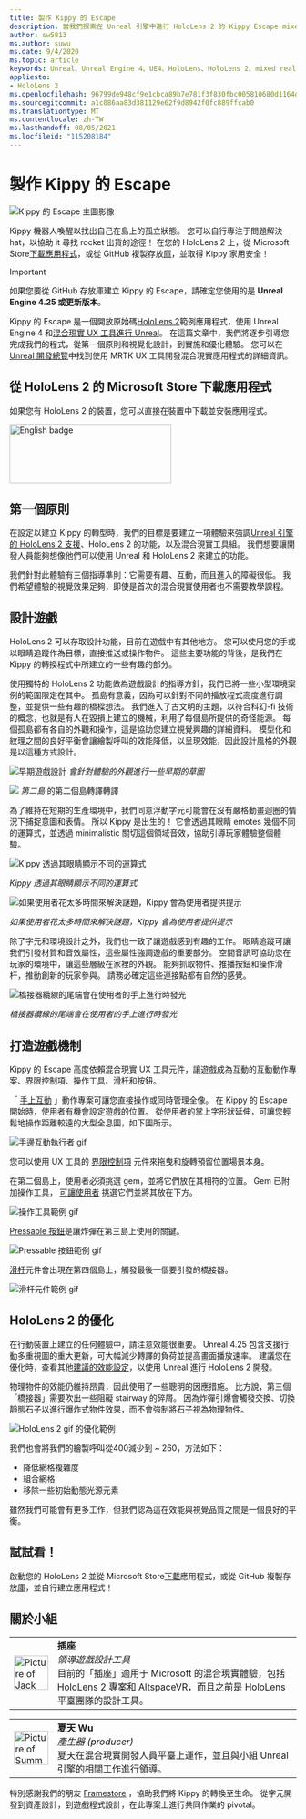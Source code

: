```yaml
---
title: 製作 Kippy 的 Escape
description: 當我們探索在 Unreal 引擎中進行 HoloLens 2 的 Kippy Escape mixed reality 應用程式時，請遵循我們的指示。
author: sw5813
ms.author: suwu
ms.date: 9/4/2020
ms.topic: article
keywords: Unreal、Unreal Engine 4、UE4、HoloLens、HoloLens 2、mixed reality、部署至裝置、電腦、檔、混合現實耳機、windows mixed reality 耳機、虛擬實境耳機
appliesto:
- HoloLens 2
ms.openlocfilehash: 96799de948cf9e1cbca89b7e781f3f830fbc005810680d1164d04acb757b1a09
ms.sourcegitcommit: a1c086aa83d381129e62f9d8942f0fc889ffcab0
ms.translationtype: MT
ms.contentlocale: zh-TW
ms.lasthandoff: 08/05/2021
ms.locfileid: "115208184"
---
```

# <a name="the-making-of-kippys-escape"></a>製作 Kippy 的 Escape
![Kippy 的 Escape 主圖影像](images/KippysEscape_1920.jpg)

Kippy 機器人喚醒以找出自己在島上的孤立狀態。 您可以自行專注于問題解決 hat，以協助 it 尋找 rocket 出貨的途徑！ 在您的 HoloLens 2 上，從 Microsoft Store[下載應用程式](https://www.microsoft.com/p/kippys-escape/9nbd7gl86vkd)，或從 GitHub 複製存放[庫](https://github.com/microsoft/MixedReality-Unreal-KippysEscape)，並取得 Kippy 家用安全！  

> [!IMPORTANT]
> 如果您要從 GitHub 存放庫建立 Kippy 的 Escape，請確定您使用的是 **Unreal Engine 4.25 或更新版本**。

Kippy 的 Escape 是一個開放原始碼[HoloLens 2](/hololens/hololens2-hardware)範例應用程式，使用 Unreal Engine 4 和[混合現實 UX 工具進行 Unreal](https://github.com/microsoft/MixedReality-UXTools-Unreal)。 在這篇文章中，我們將逐步引導您完成我們的程式，從第一個原則和視覺化設計，到實施和優化體驗。 您可以在 [Unreal 開發總覽](unreal-development-overview.md)中找到使用 MRTK UX 工具開發混合現實應用程式的詳細資訊。

## <a name="download-app-from-microsoft-store-in-hololens-2"></a>從 HoloLens 2 的 Microsoft Store 下載應用程式
如果您有 HoloLens 2 的裝置，您可以直接在裝置中下載並安裝應用程式。

<a href='//www.microsoft.com/store/apps/9nbd7gl86vkd?cid=storebadge&ocid=badge'><img src='https://developer.microsoft.com/store/badges/images/English_get-it-from-MS.png' alt='English badge' width="284px" height="104px" style='width: 284px; height: 104px;'/></a>


## <a name="first-principles"></a>第一個原則 

在設定以建立 Kippy 的轉型時，我們的目標是要建立一項體驗來強調[Unreal 引擎的 HoloLens 2 支援](https://docs.unrealengine.com/Platforms/AR/HoloLens2/index.html)、HoloLens 2 的功能，以及混合現實工具組。 我們想要讓開發人員能夠想像他們可以使用 Unreal 和 HoloLens 2 來建立的功能。  

我們針對此體驗有三個指導準則：它需要有趣、互動，而且進入的障礙很低。 我們希望體驗的視覺效果足夠，即使是首次的混合現實使用者也不需要教學課程。  

## <a name="designing-the-game"></a>設計遊戲 

HoloLens 2 可以存取設計功能，目前在遊戲中有其他地方。 您可以使用您的手或以眼睛追蹤作為目標，直接推送或操作物件。 這些主要功能的背後，是我們在 Kippy 的轉換程式中所建立的一些有趣的部分。  

使用獨特的 HoloLens 2 功能做為遊戲設計的指導方針，我們已將一些小型環境案例的範圍限定在其中。 孤島有意義，因為可以針對不同的播放程式高度進行調整，並提供一些有趣的橋樑想法。 我們進入了古文明的主題，以符合科幻-fi 技術的概念，也就是有人在毀損上建立的機械，利用了每個島所提供的奇怪能源。 每個孤島都有各自的外觀和操作，這是協助您建立視覺興趣的詳細資料。 模型化和紋理之間的良好平衡會讓繪製呼叫的效能降低，以呈現效能，因此設計風格的外觀是以這種方式設計。 

![早期遊戲設計 ](images/kippys-escape/kippys-escape-img-01.png)
 *會針對體驗的外觀進行一些早期的草圖*

![](images/kippys-escape/kippys-escape-img-02.png)
*第二島* 的第二個島轉譯轉譯

為了維持在短期的生產環境中，我們同意浮動字元可能會在沒有嚴格動畫迴圈的情況下捕捉意圖和表情。 所以 Kippy 是出生的！ 它會透過其眼睛 emotes 幾個不同的運算式，並透過 minimalistic 關切這個領域音效，協助引導玩家體驗整個體驗。 

![Kippy 透過其眼睛顯示不同的運算式](images/kippys-escape/kippys-escape-img-03.gif)

*Kippy 透過其眼睛顯示不同的運算式*

![如果使用者花太多時間來解決謎題，Kippy 會為使用者提供提示](images/kippys-escape/kippys-escape-img-04.gif)

*如果使用者花太多時間來解決謎題，Kippy 會為使用者提供提示*

除了字元和環境設計之外，我們也一致了讓遊戲感到有趣的工作。 眼睛追蹤可讓我們引發材質和音效屬性，這些屬性強調遊戲的重要部分。 空間音訊可協助您在玩家的環境中，讓這些層級在家裡的外觀。 能夠抓取物件、推播按鈕和操作滑杆，推動創新的玩家參與。 請務必確定這些連接點都有自然的感覺。 

![橋接器纜線的尾端會在使用者的手上進行時發光](images/kippys-escape/kippys-escape-img-05.gif)

*橋接器纜線的尾端會在使用者的手上進行時發光*

## <a name="building-the-game-mechanics"></a>打造遊戲機制 

Kippy 的 Escape 高度依賴混合現實 UX 工具元件，讓遊戲成為互動的互動動作專案、界限控制項、操作工具、滑杆和按鈕。   

「 [手上互動](https://microsoft.github.io/MixedReality-UXTools-Unreal/Docs/HandInteraction.html) 」動作專案可讓您直接操作或同時管理全像。 在 Kippy 的 Escape 開始時，使用者有機會設定遊戲的位置。 從使用者的掌上字形狀延伸，可讓您輕鬆地操作距離較遠的大型全息圖，如下圖所示。  

![手邊互動執行者 gif](images/kippys-escape/kippys-escape-img-06.gif)

您可以使用 UX 工具的 [界限控制項](https://microsoft.github.io/MixedReality-UXTools-Unreal/Docs/BoundsControl.html) 元件來拖曳和旋轉預留位置場景本身。  

在第二個島上，使用者必須挑選 gem，並將它們放在其相符的位置。 Gem 已附加操作工具， [可讓使用者](https://microsoft.github.io/MixedReality-UXTools-Unreal/Docs/Manipulator.html) 挑選它們並將其放在下方。 

![操作工具範例 gif](images/kippys-escape/kippys-escape-img-07.gif)

[Pressable 按鈕](https://microsoft.github.io/MixedReality-UXTools-Unreal/Docs/PressableButton.html)是讓炸彈在第三島上使用的關鍵。  

![Pressable 按鈕範例 gif](images/kippys-escape/kippys-escape-img-08.gif)

[滑杆](https://microsoft.github.io/MixedReality-UXTools-Unreal/Docs/PinchSlider.html)元件會出現在第四個島上，觸發最後一個要引發的橋接器。  

![滑杆元件範例 gif](images/kippys-escape/kippys-escape-img-09.gif) 

## <a name="optimizing-for-hololens-2"></a>HoloLens 2 的優化 

在行動裝置上建立的任何體驗中，請注意效能很重要。 Unreal 4.25 包含支援行動多重視圖的重大更新，可大幅減少轉譯的負荷並提高畫面播放速率。 建議您在優化時，查看其他[建議的效能設定](performance-recommendations-for-unreal.md)，以使用 Unreal 進行 HoloLens 2 開發。  

物理物件的效能仍維持昂貴，因此使用了一些聰明的因應措施。 比方說，第三個「橋接器」需要吹出一些阻礙 stairway 的碎屑。 因為炸彈引爆會觸發交換、切換靜態石子以進行爆炸式物件效果，而不會強制將石子視為物理物件。 

![HoloLens 2 gif 的優化範例](images/kippys-escape/kippys-escape-img-10.gif) 

我們也會將我們的繪製呼叫從400減少到 ~ 260，方法如下： 
* 降低網格複雜度
* 組合網格
* 移除一些初始動態光源元素

雖然我們可能會有更多工作，但我們認為這在效能與視覺品質之間是一個良好的平衡。  

## <a name="try-it-out"></a>試試看！ 

啟動您的 HoloLens 2 並從 Microsoft Store[下載](https://www.microsoft.com/p/kippys-escape/9nbd7gl86vkd)應用程式，或從 GitHub 複製存放[庫](https://github.com/microsoft/MixedReality-Unreal-KippysEscape)，並自行建立應用程式！  

## <a name="about-the-team"></a>關於小組

<table style="border-collapse:collapse" padding-left="0px">
<tr>
<td style="border-style: none" width="60"><img alt="Picture of Jack Caron" width="60" height="60" src="images/kippys-escape/jack-caron.jpg"></td>
<td style="border-style: none"><b>插座</b><br><i>領導遊戲設計工具</i><br>目前的「插座」適用于 Microsoft 的混合現實體驗，包括 HoloLens 2 專案和 AltspaceVR，而且之前是 HoloLens 平臺團隊的設計工具。</td>
</tr>
</table>

<table style="border-collapse:collapse" padding-left="0px">
<tr>
<td style="border-style: none" width="60"><img alt="Picture of Summer Wu" width="60" height="60" src="images/kippys-escape/summer-wu.jpg"></td>
<td style="border-style: none"><b>夏天 Wu</b><br><i>產生器 (producer)</i><br>夏天在混合現實開發人員平臺上運作，並且與小組 Unreal 引擎的相關工作進行領導。</td>
</tr>
</table>

特別感謝我們的朋友 [Framestore](https://www.framestore.com/) ，協助我們將 Kippy 的轉換至生命。 從字元開發到資產設計，到遊戲程式設計，在此專案上進行共同作業的 pivotal。